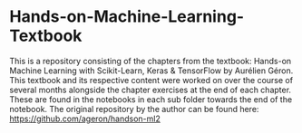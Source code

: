 # Hands-on-Machine-Learning-Textbook
This is a repository consisting of the chapters from the textbook: Hands-on Machine Learning with Scikit-Learn, Keras &amp; TensorFlow by Aurélien Géron. This textbook and its respective content were worked on over the course of several months alongside the chapter exercises at the end of each chapter. These are found in the notebooks in each sub folder towards the end of the notebook. The original repository by the author can be found here: https://github.com/ageron/handson-ml2
